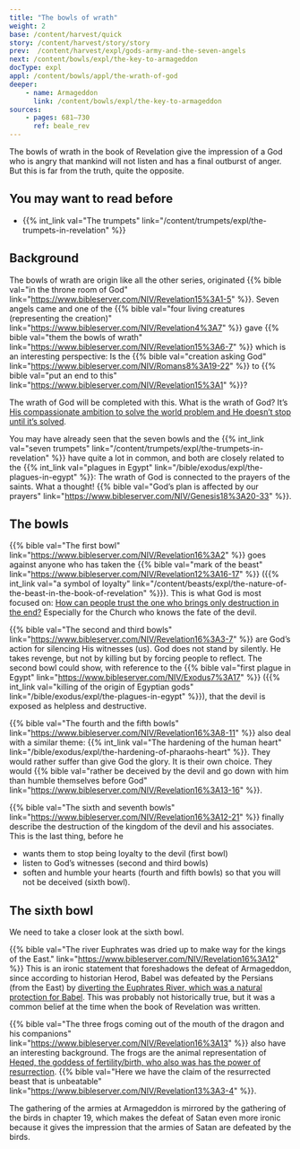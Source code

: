 ```yaml
---
title: "The bowls of wrath"
weight: 2
base: /content/harvest/quick
story: /content/harvest/story/story
prev:  /content/harvest/expl/gods-army-and-the-seven-angels
next: /content/bowls/expl/the-key-to-armageddon
docType: expl
appl: /content/bowls/appl/the-wrath-of-god
deeper:
    - name: Armageddon
      link: /content/bowls/expl/the-key-to-armageddon
sources: 
    - pages: 681–730
      ref: beale_rev
---
```


The bowls of wrath in the book of Revelation give the impression of a God who is angry that mankind will not listen and has a final outburst of anger. But this is far from the truth, quite the opposite.

## You may want to read before

<a name="6ee4"></a>
- {{% int_link val="The trumpets" link="/content/trumpets/expl/the-trumpets-in-revelation" %}}

## Background

<a name="a84e"></a>
The bowls of wrath are origin like all the other series, originated {{% bible val="in the throne room of God" link="https://www.bibleserver.com/NIV/Revelation15%3A1-5" %}}. Seven angels came and one of the {{% bible val="four living creatures (representing the creation)" link="https://www.bibleserver.com/NIV/Revelation4%3A7" %}} gave {{% bible val="them the bowls of wrath" link="https://www.bibleserver.com/NIV/Revelation15%3A6-7" %}} which is an interesting perspective: Is the {{% bible val="creation asking God" link="https://www.bibleserver.com/NIV/Romans8%3A19-22" %}} to {{% bible val="put an end to this" link="https://www.bibleserver.com/NIV/Revelation15%3A1" %}}?

The wrath of God will be completed with this. What is the wrath of God? It’s [His compassionate ambition to solve the world problem and He doesn’t stop until it’s solved](https://moodyaudio.com/products/good-and-beautiful-god-part-6).

You may have already seen that the seven bowls and the {{% int_link val="seven trumpets" link="/content/trumpets/expl/the-trumpets-in-revelation" %}} have quite a lot in common, and both are closely related to the {{% int_link val="plagues in Egypt" link="/bible/exodus/expl/the-plagues-in-egypt" %}}: The wrath of God is connected to the prayers of the saints. What a thought! {{% bible val="God’s plan is affected by our prayers" link="https://www.bibleserver.com/NIV/Genesis18%3A20-33" %}}.

## The bowls

<a name="7ced"></a>
{{% bible val="The first bowl" link="https://www.bibleserver.com/NIV/Revelation16%3A2" %}} goes against anyone who has taken the {{% bible val="mark of the beast" link="https://www.bibleserver.com/NIV/Revelation12%3A16-17" %}} ({{% int_link val="a symbol of loyalty" link="/content/beasts/expl/the-nature-of-the-beast-in-the-book-of-revelation" %}}). This is what God is most focused on: [How can people trust the one who brings only destruction in the end?](https://www.bibleserver.com/NIV/Revelation6%3A1-11) Especially for the Church who knows the fate of the devil.

{{% bible val="The second and third bowls" link="https://www.bibleserver.com/NIV/Revelation16%3A3-7" %}} are God’s action for silencing His witnesses (us). God does not stand by silently. He takes revenge, but not by killing but by forcing people to reflect. The second bowl could show, with reference to the {{% bible val="first plague in Egypt" link="https://www.bibleserver.com/NIV/Exodus7%3A17" %}} ({{% int_link val="killing of the origin of Egyptian gods" link="/bible/exodus/expl/the-plagues-in-egypt" %}}), that the devil is exposed as helpless and destructive.

{{% bible val="The fourth and the fifth bowls" link="https://www.bibleserver.com/NIV/Revelation16%3A8-11" %}} also deal with a similar theme: {{% int_link val="The hardening of the human heart" link="/bible/exodus/expl/the-hardening-of-pharaohs-heart" %}}. They would rather suffer than give God the glory. It is their own choice. They would {{% bible val="rather be deceived by the devil and go down with him than humble themselves before God" link="https://www.bibleserver.com/NIV/Revelation16%3A13-16" %}}.

{{% bible val="The sixth and seventh bowls" link="https://www.bibleserver.com/NIV/Revelation16%3A12-21" %}} finally describe the destruction of the kingdom of the devil and his associates. This is the last thing, before he

- wants them to stop being loyalty to the devil (first bowl)
- listen to God’s witnesses (second and third bowls)
- soften and humble your hearts (fourth and fifth bowls) so that you will not be deceived (sixth bowl).

## The sixth bowl

<a name="a667"></a>
We need to take a closer look at the sixth bowl.

{{% bible val="The river Euphrates was dried up to make way for the kings of the East." link="https://www.bibleserver.com/NIV/Revelation16%3A12" %}} This is an ironic statement that foreshadows the defeat of Armageddon, since according to historian Herod, Babel was defeated by the Persians (from the East) by [diverting the Euphrates River, which was a natural protection for Babel](https://en.wikipedia.org/wiki/Fall_of_Babylon#Historiography). This was probably not historically true, but it was a common belief at the time when the book of Revelation was written.

{{% bible val="The three frogs coming out of the mouth of the dragon and his companions" link="https://www.bibleserver.com/NIV/Revelation16%3A13" %}} also have an interesting background. The frogs are the animal representation of [Heqed, the goddess of fertility/birth, who also was has the power of resurrection](https://en.wikipedia.org/wiki/Heqet). {{% bible val="Here we have the claim of the resurrected beast that is unbeatable" link="https://www.bibleserver.com/NIV/Revelation13%3A3-4" %}}.

The gathering of the armies at Armageddon is mirrored by the gathering of the birds in chapter 19, which makes the defeat of Satan even more ironic because it gives the impression that the armies of Satan are defeated by the birds.

